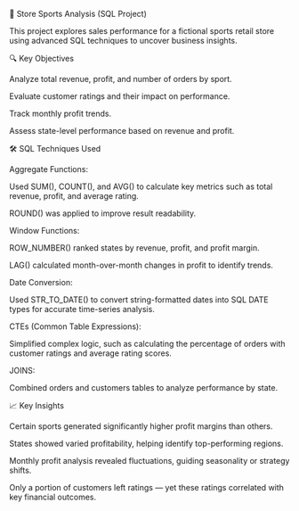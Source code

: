 🏪 Store Sports Analysis (SQL Project)

This project explores sales performance for a fictional sports retail store using advanced SQL techniques to uncover business insights.


🔍 Key Objectives

Analyze total revenue, profit, and number of orders by sport.

Evaluate customer ratings and their impact on performance.

Track monthly profit trends.

Assess state-level performance based on revenue and profit.

🛠️ SQL Techniques Used

Aggregate Functions:

Used SUM(), COUNT(), and AVG() to calculate key metrics such as total revenue, profit, and average rating.

ROUND() was applied to improve result readability.


Window Functions:

ROW_NUMBER() ranked states by revenue, profit, and profit margin.

LAG() calculated month-over-month changes in profit to identify trends.


Date Conversion:

Used STR_TO_DATE() to convert string-formatted dates into SQL DATE types for accurate time-series analysis.

CTEs (Common Table Expressions):

Simplified complex logic, such as calculating the percentage of orders with customer ratings and average rating scores.

JOINS:

Combined orders and customers tables to analyze performance by state.


📈 Key Insights


Certain sports generated significantly higher profit margins than others.

States showed varied profitability, helping identify top-performing regions.

Monthly profit analysis revealed fluctuations, guiding seasonality or strategy shifts.

Only a portion of customers left ratings — yet these ratings correlated with key financial outcomes.


